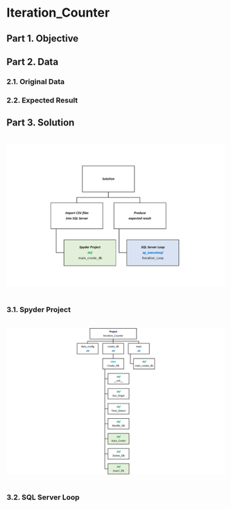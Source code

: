 # Iteration_Counter
## Part 1. Objective
## Part 2. Data
### 2.1. Original Data
### 2.2. Expected Result
## Part 3. Solution
<br>
<div align=center><img src="https://github.com/lclh813/Iteration_Counter/blob/master/0_Pic/P_0_Solution_Structure.png"/></div>
<br>

### 3.1. Spyder Project
<br>
<div align=center><img src="https://github.com/lclh813/Iteration_Counter/blob/master/0_Pic/P_1_Project_Structure.png"/></div>
<br>

### 3.2. SQL Server Loop
